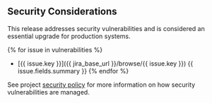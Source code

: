 ## Security Considerations

This release addresses security vulnerabilities and is considered an essential upgrade for production systems.

<!-- cve list added here when disclosed -->
{% for issue in vulnerabilities %}
* [{{ issue.key }}]({{ jira_base_url }}/browse/{{ issue.key }}) {{ issue.fields.summary }}
{% endfor %}

See project [security policy](https://github.com/geoserver/geoserver/blob/main/SECURITY.md) for more information on how security vulnerabilities are managed.